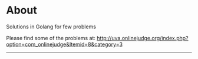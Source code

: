 About
=====
Solutions in Golang for few problems

Please find some of the problems at: http://uva.onlinejudge.org/index.php?option=com_onlinejudge&Itemid=8&category=3


----
